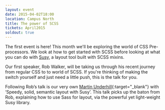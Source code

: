 ```yaml
---
layout: event
date: 2015-04-02T18:00
location: Campus North
title: The power of SCSS
tickets: April2015
soldout: true
---
```


The first event is here! This month we'll be exploring the world of CSS Pre-processors.
We look at how to get started with SCSS before looking at what you can do with [Susy](http://susy.oddbird.net/), a layout tool built with SCSS mixins.

Our first speaker, Rob Walker, will be taking us through his recent journey from regular CSS to to world of SCSS.
If you're thinking of making the switch yourself and just need a little push, this is the talk for you.

Following Rob’s talk is our very own [Martin Underhill](https://tempertemper.net/){:target="_blank"} with ‘Speedy, solid, semantic layout with Susy’.
This talk picks up the baton from Rob, explaining how to use Sass for layout, via the powerful yet light-weight Susy library.
